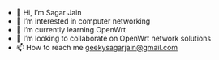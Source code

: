 - 👋 Hi, I’m Sagar Jain
- 👀 I’m interested in computer networking
- 🌱 I’m currently learning OpenWrt
- 💞️ I’m looking to collaborate on OpenWrt network solutions
- 📫 How to reach me geekysagarjain@gmail.com

<!---
geekysagarjain/geekysagarjain is a ✨ special ✨ repository because its `README.md` (this file) appears on your GitHub profile.
You can click the Preview link to take a look at your changes.
--->
